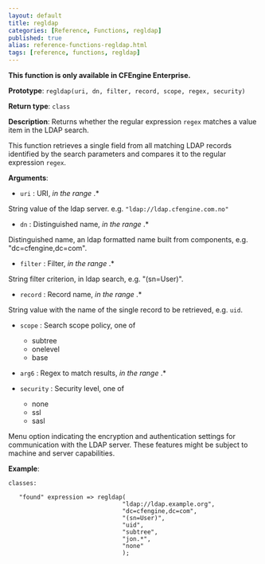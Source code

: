 ```yaml
---
layout: default
title: regldap
categories: [Reference, Functions, regldap]
published: true
alias: reference-functions-regldap.html
tags: [reference, functions, regldap]
---
```


**This function is only available in CFEngine Enterprise.**

**Prototype**: `regldap(uri, dn, filter, record, scope, regex, security)`

**Return type**: `class`

**Description**: Returns whether the regular expression `regex` matches a 
value item in the LDAP search.

This function retrieves a single field from all matching LDAP records
identified by the search parameters and compares it to the regular
expression `regex`.

**Arguments**:

* `uri` : URI, *in the range* .\*

String value of the ldap server. e.g. `"ldap://ldap.cfengine.com.no"`   

* `dn` : Distinguished name, *in the range* .\*

Distinguished name, an ldap formatted name built from components, e.g.
"dc=cfengine,dc=com".   

* `filter` : Filter, *in the range* .\*

String filter criterion, in ldap search, e.g. "(sn=User)".   

* `record` : Record name, *in the range* .\*

String value with the name of the single record to be retrieved, e.g. `uid`.

* `scope` : Search scope policy, one of
    * subtree
    * onelevel
    * base

* `arg6` : Regex to match results, *in the range* .\*

* `security` : Security level, one of
    * none
    * ssl
    * sasl

Menu option indicating the encryption and authentication settings for
communication with the LDAP server. These features might be subject to
machine and server capabilities.

**Example**:

```cf3
classes:

   "found" expression => regldap(
                                "ldap://ldap.example.org",
                                "dc=cfengine,dc=com",
                                "(sn=User)",
                                "uid",
                                "subtree",
                                "jon.*",
                                "none"
                                );
```
